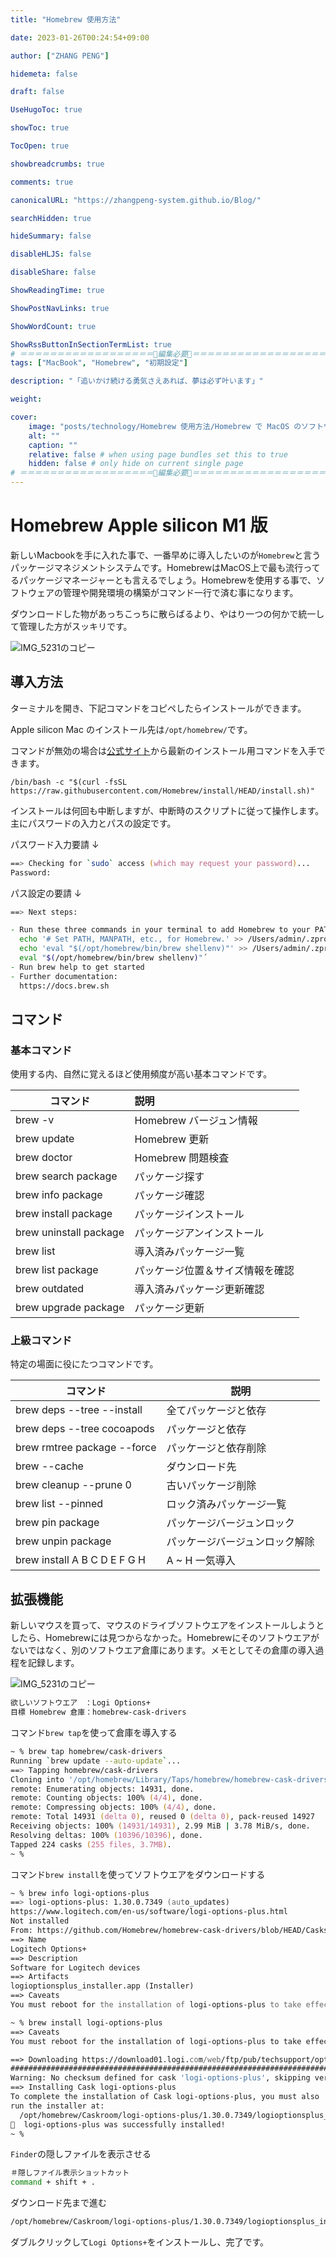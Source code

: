 ```yaml
---
title: "Homebrew 使用方法"

date: 2023-01-26T00:24:54+09:00

author: ["ZHANG PENG"]

hidemeta: false

draft: false

UseHugoToc: true

showToc: true

TocOpen: true

showbreadcrumbs: true

comments: true

canonicalURL: "https://zhangpeng-system.github.io/Blog/"

searchHidden: true

hideSummary: false

disableHLJS: false

disableShare: false

ShowReadingTime: true

ShowPostNavLinks: true

ShowWordCount: true

ShowRssButtonInSectionTermList: true
# ＝＝＝＝＝＝＝＝＝＝＝＝＝＝＝＝＝＝🔽編集必要🔽＝＝＝＝＝＝＝＝＝＝＝＝＝＝＝＝＝＝
tags: ["MacBook", "Homebrew", "初期設定"]

description: "「追いかけ続ける勇気さえあれば、夢は必ず叶います」"

weight:

cover:
    image: "posts/technology/Homebrew 使用方法/Homebrew で MacOS のソフトウェアを管理する.001.png"
    alt: ""
    caption: ""
    relative: false # when using page bundles set this to true
    hidden: false # only hide on current single page
# ＝＝＝＝＝＝＝＝＝＝＝＝＝＝＝＝＝＝🔼編集必要🔼＝＝＝＝＝＝＝＝＝＝＝＝＝＝＝＝＝＝
---
```


# Homebrew Apple silicon M1 版

新しいMacbookを手に入れた事で、一番早めに導入したいのが`Homebrew`と言うパッケージマネジメントシステムです。HomebrewはMacOS上で最も流行ってるパッケージマネージャーとも言えるでしょう。Homebrewを使用する事で、ソフトウェアの管理や開発環境の構築がコマンド一行で済む事になります。

ダウンロードした物があっちこっちに散らばるより、やはり一つの何かで統一して管理した方がスッキリです。

![IMG_5231のコピー](https://peridot-wood-05b.notion.site/image/https%3A%2F%2Fprod-files-secure.s3.us-west-2.amazonaws.com%2F9eac8f3d-2b0a-48f1-890e-bf2567cf11ae%2F0e45a989-8a73-41b1-8afe-97257594787a%2FUntitled.png?table=block&id=9fbe24c9-15fa-4551-b929-7ca26e25eeb5&spaceId=9eac8f3d-2b0a-48f1-890e-bf2567cf11ae&width=2000&userId=&cache=v2)


## 導入方法

ターミナルを開き、下記コマンドをコピペしたらインストールができます。

Apple silicon Mac のインストール先は`/opt/homebrew/`です。

コマンドが無効の場合は[公式サイト](https://brew.sh/index_ja)から最新のインストール用コマンドを入手できます。

```
/bin/bash -c "$(curl -fsSL https://raw.githubusercontent.com/Homebrew/install/HEAD/install.sh)"
```

インストールは何回も中断しますが、中断時のスクリプトに従って操作します。主にパスワードの入力とパスの設定です。

パスワード入力要請 ↓

```zsh
==> Checking for `sudo` access (which may request your password)...
Password:
```

パス設定の要請  ↓

```zsh
==> Next steps:

- Run these three commands in your terminal to add Homebrew to your PATH:
  echo '# Set PATH, MANPATH, etc., for Homebrew.' >> /Users/admin/.zprofile
  echo 'eval "$(/opt/homebrew/bin/brew shellenv)"' >> /Users/admin/.zprofile
  eval "$(/opt/homebrew/bin/brew shellenv)"´
- Run brew help to get started
- Further documentation:
  https://docs.brew.sh
```

## コマンド

### 基本コマンド

使用する内、自然に覚えるほど使用頻度が高い基本コマンドです。

| コマンド               | 説明                             |
| ---------------------- | :------------------------------- |
| brew -v                | Homebrew バージュン情報          |
| brew update            | Homebrew 更新                    |
| brew doctor            | Homebrew 問題検査                |
| brew search package    | パッケージ探す                   |
| brew info package      | パッケージ確認                   |
| brew install package   | パッケージインストール           |
| brew uninstall package | パッケージアンインストール       |
| brew list              | 導入済みパッケージ一覧           |
| brew list package      | パッケージ位置＆サイズ情報を確認 |
| brew outdated          | 導入済みパッケージ更新確認       |
| brew upgrade package   | パッケージ更新                   |

### 上級コマンド

特定の場面に役にたつコマンドです。

| コマンド                     | 説明                           |
| ---------------------------- | ------------------------------ |
| brew deps --tree --install   | 全てパッケージと依存           |
| brew deps --tree cocoapods   | パッケージと依存               |
| brew rmtree package --force  | パッケージと依存削除           |
| brew --cache                 | ダウンロード先                 |
| brew cleanup --prune 0       | 古いパッケージ削除             |
| brew list --pinned           | ロック済みパッケージ一覧       |
| brew pin package             | パッケージバージュンロック     |
| brew unpin package           | パッケージバージュンロック解除 |
| brew install A B C D E F G H | A ~ H 一気導入                 |

## 拡張機能


新しいマウスを買って、マウスのドライブソフトウエアをインストールしようとしたら、Homebrewには見つからなかった。Homebrewにそのソフトウエアがないではなく、別のソフトウエア倉庫にあります。メモとしてその倉庫の導入過程を記録します。

![IMG_5231のコピー](https://peridot-wood-05b.notion.site/image/https%3A%2F%2Fprod-files-secure.s3.us-west-2.amazonaws.com%2F9eac8f3d-2b0a-48f1-890e-bf2567cf11ae%2Fd7a92dd9-597c-4699-b108-6315b9718c12%2FUntitled.jpeg?table=block&id=d1a2e480-d98c-4b8d-baca-5469869544c2&spaceId=9eac8f3d-2b0a-48f1-890e-bf2567cf11ae&width=2000&userId=&cache=v2)

```zsh
欲しいソフトウエア　：Logi Options+
目標 Homebrew 倉庫：homebrew-cask-drivers
```
コマンド`brew tap`を使って倉庫を導入する

```zsh
~ % brew tap homebrew/cask-drivers
Running `brew update --auto-update`...
==> Tapping homebrew/cask-drivers
Cloning into '/opt/homebrew/Library/Taps/homebrew/homebrew-cask-drivers'...
remote: Enumerating objects: 14931, done.
remote: Counting objects: 100% (4/4), done.
remote: Compressing objects: 100% (4/4), done.
remote: Total 14931 (delta 0), reused 0 (delta 0), pack-reused 14927
Receiving objects: 100% (14931/14931), 2.99 MiB | 3.78 MiB/s, done.
Resolving deltas: 100% (10396/10396), done.
Tapped 224 casks (255 files, 3.7MB).
~ % 
```

コマンド`brew install`を使ってソフトウエアをダウンロードする

```zsh
~ % brew info logi-options-plus   
==> logi-options-plus: 1.30.0.7349 (auto_updates)
https://www.logitech.com/en-us/software/logi-options-plus.html
Not installed
From: https://github.com/Homebrew/homebrew-cask-drivers/blob/HEAD/Casks/logi-options-plus.rb
==> Name
Logitech Options+
==> Description
Software for Logitech devices
==> Artifacts
logioptionsplus_installer.app (Installer)
==> Caveats
You must reboot for the installation of logi-options-plus to take effect.

~ % brew install logi-options-plus
==> Caveats
You must reboot for the installation of logi-options-plus to take effect.

==> Downloading https://download01.logi.com/web/ftp/pub/techsupport/optionsplus/
######################################################################## 100.0%
Warning: No checksum defined for cask 'logi-options-plus', skipping verification.
==> Installing Cask logi-options-plus
To complete the installation of Cask logi-options-plus, you must also
run the installer at:
  /opt/homebrew/Caskroom/logi-options-plus/1.30.0.7349/logioptionsplus_installer.app
🍺  logi-options-plus was successfully installed!
~ % 

```

`Finder`の隠しファイルを表示させる

```zsh
＃隠しファイル表示ショットカット
command + shift + .
```

ダウンロード先まで進む

```zsh
/opt/homebrew/Caskroom/logi-options-plus/1.30.0.7349/logioptionsplus_installer.app
```

ダブルクリックして`Logi Options+`をインストールし、完了です。
